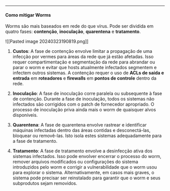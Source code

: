 









---
#### Como mitigar Worms
Worms são mais baseados em rede do que vírus. Pode ser dividida em quatro fases: **contenção**, **inoculação**, **quarentena** e **tratamento**.


![[Pasted image 20240323190819.png]]

1. **Custos**: A fase de contenção envolve limitar a propagação de uma infecção por vermes para áreas da rede que já estão afetadas. Isso requer compartimentação e segmentação da rede para abrandar ou parar o worm e evitar que hosts atualmente infectados segmentem e infectem outros sistemas. A contenção requer o uso de **ACLs de saída e entrada** em **roteadores** e **firewalls** em **pontos de controle** dentro da rede.

2. **Inoculação**: A fase de inoculação corre paralela ou subsequente à fase de contenção. Durante a fase de inoculação, todos os sistemas não infectados são corrigidos com o patch de fornecedor apropriado. O processo de inoculação priva ainda mais o worm de quaisquer alvos disponíveis.

3. **Quarentena**: A fase de quarentena envolve rastrear e identificar máquinas infectadas dentro das áreas contidas e desconectá-las, bloquear ou removê-las. Isto isola estes sistemas adequadamente para a fase de tratamento.

4. **Tratamento**: A fase de tratamento envolve a desinfecção ativa dos sistemas infectados. Isso pode envolver encerrar o processo do worm, remover arquivos modificados ou configurações do sistema introduzidos pelo worm e corrigir a vulnerabilidade que o worm usou para explorar o sistema. 
	Alternativamente, em casos mais graves, o sistema pode precisar ser reinstalado para garantir que o worm e seus subprodutos sejam removidos.